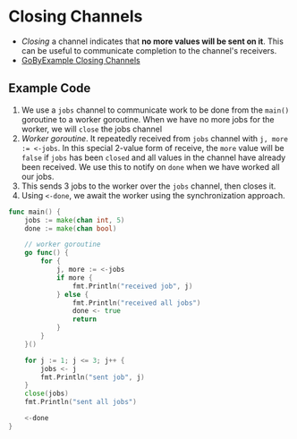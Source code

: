 # Closing Channels

- _Closing_ a channel indicates that **no more values will be sent on it**. This can be useful to communicate completion to the channel's receivers.
- [GoByExample Closing Channels](https://gobyexample.com/closing-channels)

## Example Code

1. We use a `jobs` channel to communicate work to be done from the `main()` goroutine to a worker goroutine. When we have no more jobs for the worker, we will `close` the jobs channel
2. _Worker goroutine_. It repeatedly received from `jobs` channel with `j, more := <-jobs`. In this special 2-value form of receive, the `more` value will be `false` if `jobs` has been `closed` and all values in the channel have already been received. We use this to notify on `done` when we have worked all our jobs.
3. This sends 3 jobs to the worker over the `jobs` channel, then closes it.
4. Using `<-done`, we await the worker using the synchronization approach.

```go
func main() {
	jobs := make(chan int, 5)
	done := make(chan bool)

    // worker goroutine
	go func() {
		for {
			j, more := <-jobs
			if more {
				fmt.Println("received job", j)
			} else {
				fmt.Println("received all jobs")
				done <- true
				return
			}
		}
	}()

	for j := 1; j <= 3; j++ {
		jobs <- j
		fmt.Println("sent job", j)
	}
	close(jobs)
	fmt.Println("sent all jobs")

	<-done
}
```
